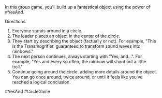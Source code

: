 In this group game, you'll build up a fantastical object using the power of #YesAnd.

Directions:
1. Everyone stands around in a circle.
2. The leader places an object in the center of the circle.
3. They start by describing the object (factually or not). For example, "This is the Transmogrifier, guaranteed to transform sound waves into rainbows."
4. The next person continues, always starting with "Yes, and...". For example, "Yes and every so often, the rainbow will shoot out a little troll."
5. Continue going around the circle, adding more details around the object. You can go once around, twice around, or until it feels like you've reached a logical conclusion.

#YesAnd #CircleGame
